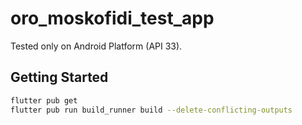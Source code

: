 # oro_moskofidi_test_app

Tested only on Android Platform (API 33).

## Getting Started

```bash
flutter pub get
flutter pub run build_runner build --delete-conflicting-outputs
```